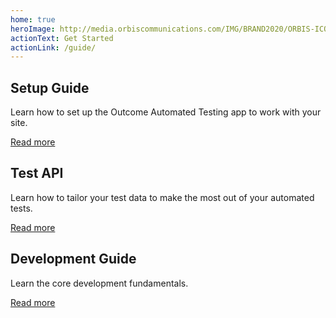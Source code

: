 ```yaml
---
home: true
heroImage: http://media.orbiscommunications.com/IMG/BRAND2020/ORBIS-ICON-OUTCOME-BLACK.svg
actionText: Get Started
actionLink: /guide/
---
```


<div class="features">
    <div class="feature">
        <h2>Setup Guide</h2> 
        <p>Learn how to set up the Outcome Automated Testing app to work with your site.</p>
        <p><a href="guide/">Read more</a></p>
    </div>
    <div class="feature">
        <h2>Test API</h2> 
        <p>Learn how to tailor your test data to make the most out of your automated tests.</p>
        <p><a href="tests/">Read more</a></p>
    </div>
    <div class="feature">
        <h2>Development Guide</h2> 
        <p>Learn the core development fundamentals.</p>
        <p><a href="core/">Read more</a></p>
    </div>
</div>